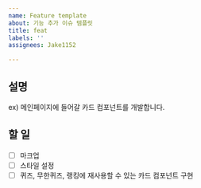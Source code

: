 ```yaml
---
name: Feature template
about: 기능 추가 이슈 템플릿
title: feat
labels: ''
assignees: Jake1152

---
```


## 설명

ex) 메인페이지에 들어갈 카드 컴포넌트를 개발합니다.

## 할 일

- [ ] 마크업
- [ ] 스타일 설정
- [ ] 퀴즈, 무한퀴즈, 랭킹에 재사용할 수 있는 카드 컴포넌트 구현
